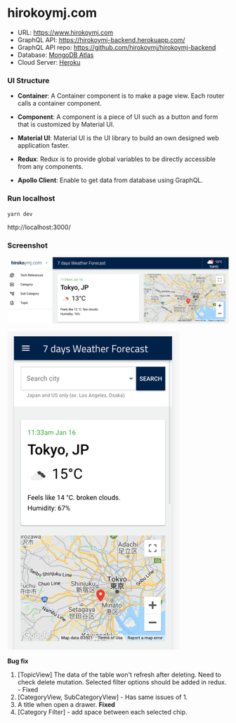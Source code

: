 # hirokoymj.com

- URL: https://www.hirokoymj.com
- GraphQL API: https://hirokoymj-backend.herokuapp.com/
- GraphQL API repo: https://github.com/hirokoymj/hirokoymj-backend
- Database: [MongoDB Atlas](https://www.mongodb.com/cloud/atlas)
- Cloud Server: [Heroku](https://dashboard.heroku.com/apps)

### UI Structure

- **Container**: A Container component is to make a page view. Each router calls a container component.

- **Component**: A component is a piece of UI such as a button and form that is customized by Material UI.

- **Material UI**: Material UI is the UI library to build an own designed web application faster.

- **Redux**: Redux is to provide global variables to be directly accessible from any components.

- **Apollo Client**: Enable to get data from database using GraphQL.

### Run localhost

```js
yarn dev
```

http://localhost:3000/

### Screenshot

![](src/Assets/hirokoymj-com-desktop.png)

![](src/Assets/hirokoymj-com-mobile.png)

**Bug fix**

1. [TopicView] The data of the table won't refresh after deleting. Need to check delete mutation. Selected filter options should be added in redux. - Fixed
2. [CategoryView, SubCategoryView] - Has same issues of 1.
3. A title when open a drawer. **Fixed**
4. [Category Filter] - add space between each selected chip.
